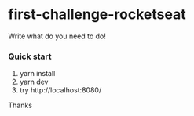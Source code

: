 # first-challenge-rocketseat
Write what do you need to do!

### Quick start
1. yarn install
2. yarn dev
3. try http://localhost:8080/

Thanks
